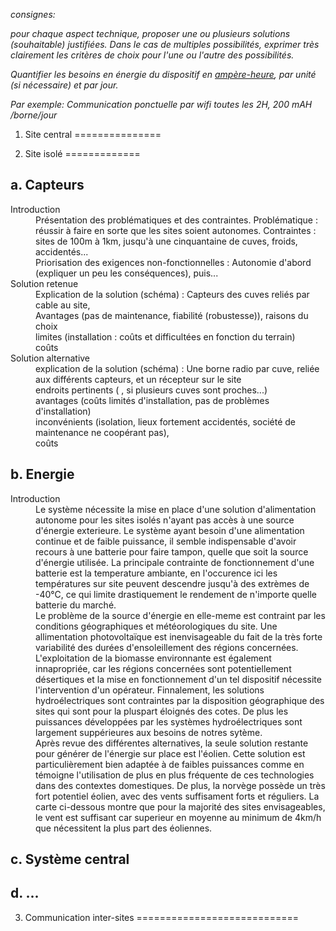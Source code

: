 *consignes:*

*pour chaque aspect technique, proposer une ou plusieurs solutions (souhaitable) justifiées. Dans le cas de multiples possibilités, exprimer très clairement les critères de choix pour l'une ou l'autre des possibilités.*

*Quantifier les besoins en énergie du dispositif en [ampère-heure](http://fr.wikipedia.org/wiki/Amp%C3%A8re-heure), par unité (si nécessaire) et par jour.*

*Par exemple: Communication ponctuelle par wifi toutes les 2H, 200 mAH /borne/jour*


1. Site central
===============


2. Site isolé
=============

a. Capteurs
-----------

<dl>
  <dt>Introduction</dt>
  <dd>
  Présentation des problématiques et des contraintes. Problématique : réussir à faire en sorte que les sites soient autonomes.
  Contraintes : sites de 100m à 1km, jusqu'à une cinquantaine de cuves, froids, accidentés...
  
  </dd>
  <dd>
  Priorisation des exigences non-fonctionnelles : Autonomie d'abord (expliquer un peu les conséquences), puis...
  </dd>
  
  <dt>Solution retenue</dt>
  <dd>
  Explication de la solution (schéma) : Capteurs des cuves reliés par cable au site,
  </dd>
  <dd>
  Avantages (pas de maintenance, fiabilité (robustesse)), raisons du choix
  </dd>
  <dd>
  limites (installation : coûts et difficultées en fonction du terrain)
  </dd>
  <dd>
  coûts
  </dd>

  <dt>Solution alternative</dt>
  <dd>
  explication de la solution (schéma) : Une borne radio par cuve, reliée aux différents capteurs, et un récepteur sur le site
  </dd>
  <dd>
  endroits pertinents ( , si plusieurs cuves sont proches...)
  </dd>
  <dd>
  avantages (coûts limités d'installation, pas de problèmes d'installation)
  </dd>
  <dd>
  inconvénients (isolation, lieux fortement accidentés, société de maintenance ne coopérant pas),
  </dd>
  <dd>
  coûts
  </dd>
  
</dl>


b. Energie
----------
<dl>
	<dt> Introduction </dt>
	<dd>
	Le système nécessite la mise en place d'une solution d'alimentation autonome pour les sites isolés n'ayant pas accès à une source d'énergie exterieure. Le système ayant besoin d'une alimentation continue et de faible puissance, il semble indispensable d'avoir recours à une batterie pour faire tampon, quelle que soit la source d'énergie utilisée. La principale contrainte de fonctionnement d'une batterie est la temperature ambiante, en l'occurence ici les températures sur site peuvent descendre jusqu'à des extrèmes de -40°C, ce qui limite drastiquement le rendement de n'importe quelle batterie du marché.
	</dd>
	<dd>
	Le problème de la source d'énergie en elle-meme est contraint par les conditions géographiques et météorologiques du site. Une allimentation photovoltaïque est inenvisageable du fait de la très forte variabilité des durées d'ensoleillement des régions concernées. L'exploitation de la biomasse environnante est également innapropriée, car les régions concernées sont potentiellement désertiques et la mise en fonctionnement d'un tel dispositif nécessite l'intervention d'un opérateur. Finnalement, les solutions hydroélectriques sont contraintes par la disposition géographique des sites qui sont pour la pluspart éloignés des cotes. De plus les puissances développées par les systèmes hydroélectriques sont largement suppérieures aux besoins de notres sytème.
	</dd>
	<dd>
	Après revue des différentes alternatives, la seule solution restante pour générer de l'énergie sur place est l'éolien. Cette solution est particulièrement bien adaptée à de faibles puissances comme en témoigne l'utilisation de plus en plus fréquente de ces technologies dans des contextes domestiques. De plus, la norvège possède un très fort potentiel éolien, avec des vents suffisament forts et réguliers. La carte ci-dessous montre que pour la majorité des sites envisageables, le vent est suffisant car superieur en moyenne au minimum de 4km/h que nécessitent la plus part des éoliennes.
	</dd>
</dl>

c. Système central
------------------

d. ...
------


3. Communication inter-sites
============================
